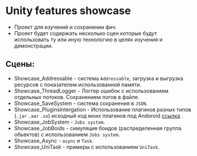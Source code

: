 # Unity features showcase 

* Проект для изучений и сохранении фич. 
* Проект будет содержать несколько сцен которые будут использовать ту или иную технологию в целях изучения и демонстрации.

## Сцены:

* Showcase_Addressable           - система `Addressable`, загрузка и выгрузка ресурсов с показателем использованной памяти.
* Showсase_ThreadLogger          - Логгер ошибок с использованием отдельных потоков. Сохранением логов в файле.
* Showcase_SaveSystem            - cистема сохранения в `JSON`.
* Showcase_PluginsIntergation    - Использование плагинов разных типов (`.jar` `.aar` `.so`) исходный код моих плагинов под Andoroid [ссылка](https://twitter.com/dompizzie) .
* Showcase_JobSystem             - `Jobs system`.
* Showcase_JobBoids              - симуляция боидов (распределенная группа обьектов) с использованием `Jobs system`.
* Showcase_Async                 - `async` и `Task`.
* Showcase_UniTask               - примеры с использованием `UniTask`.
